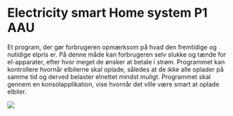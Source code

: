 # Electricity smart Home system P1 AAU
Et program, der gør forbrugeren opmærksom på hvad den fremtidige og nutidige elpris er. På denne måde kan forbrugeren selv slukke og tænde for el-apparater, efter hvor meget de ønsker at betale i strøm. Programmet kan kontrollere hvornår elbilerne skal oplade, således at de ikke alle oplader på samme tid og derved belaster elnettet mindst muligt. Programmet skal gennem en konsolapplikation, vise hvornår det ville være smart at oplade elbiler.

![](https://www.gosolgen.com/wp-content/uploads/2018/11/energy-png-1.png)

